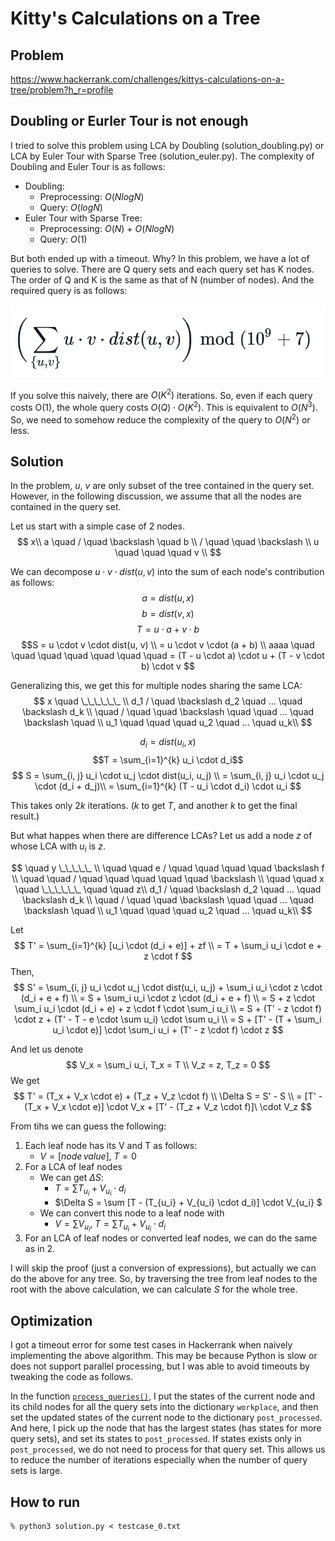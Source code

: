 # Kitty's Calculations on a Tree

## Problem
https://www.hackerrank.com/challenges/kittys-calculations-on-a-tree/problem?h_r=profile

## Doubling or Eurler Tour is not enough
I tried to solve this problem using LCA by Doubling (solution_doubling.py) or LCA by Euler Tour with Sparse Tree (solution_euler.py). The complexity of Doubling and Euler Tour is as follows:
- Doubling:
    - Preprocessing: $O(NlogN)$
    - Query: $O(logN)$
- Euler Tour with Sparse Tree:
    - Preprocessing: $O(N)$ + $O(NlogN)$
    - Query: $O(1)$

But both ended up with a timeout. Why? In this problem, we have a lot of queries to solve. There are Q query sets and each query set has K nodes. The order of Q and K is the same as that of N (number of nodes). And the required query is as follows:

![Qiita](query.webp)

If you solve this naively, there are $O(K^2)$ iterations. So, even if each query costs O(1), the whole query costs $O(Q) \cdot O(K^2)$. This is equivalent to $O(N^3)$. So, we need to somehow reduce the complexity of the query to $O(N^2)$ or less. 

## Solution
In the problem, $u$, $v$ are only subset of the tree contained in the query set. However, in the following discussion, we assume that all the nodes are contained in the query set.

Let us start with a simple case of 2 nodes.
$$
    x\\
a \quad /  \quad \backslash \quad b \\
/ \quad \quad \backslash \\
u \quad \quad \quad v \\
$$

We can decompose $u \cdot v \cdot dist(u, v)$ into the sum of each node's contribution as follows:
$$a = dist(u, x)$$
$$b = dist(v, x)$$
$$T = u \cdot a + v \cdot b$$
$$S = u \cdot v \cdot dist(u, v) \\
= u \cdot v \cdot (a + b) \\
aaaa \quad \quad \quad \quad \quad \quad \quad = (T - u \cdot a) \cdot u + (T - v \cdot b) \cdot v
$$

Generalizing this, we get this for multiple nodes sharing the same LCA:
$$
    x \quad \_\_\_\_\_\_ \\
d_1 / \quad \backslash d_2 \quad ... \quad \backslash d_k \\
\quad / \quad \quad \backslash \quad \quad ... \quad \backslash \quad \\
u_1 \quad \quad \quad u_2 \quad ... \quad u_k\\
$$

$$d_i = dist(u_i, x)$$
$$T = \sum_{i=1}^{k} u_i \cdot d_i$$
$$ S = \sum_{i, j} u_i \cdot u_j \cdot dist(u_i, u_j) \\
= \sum_{i, j} u_i \cdot u_j \cdot (d_i + d_j)\\
= \sum_{i=1}^{k} (T - u_i \cdot d_i) \cdot u_i $$


This takes only $2k$ iterations. ($k$ to get $T$, and another $k$ to get the final result.)

But what happes when there are difference LCAs? Let us add a node $z$ of whose LCA with $u_i$ is $z$.



$$
\quad y \_\_\_\_\_ \\
\quad \quad e / \quad \quad \quad \quad \backslash f \\
\quad \quad / \quad \quad \quad \quad \quad \backslash \\
\quad \quad x \quad \_\_\_\_\_\_ \quad \quad z\\
d_1 / \quad \backslash d_2 \quad ... \quad \backslash d_k \\
\quad / \quad \quad \backslash \quad \quad ... \quad \backslash \quad \\
u_1 \quad \quad \quad u_2 \quad ... \quad u_k\\
$$

Let
$$ 
T' = \sum_{i=1}^{k} [u_i \cdot (d_i + e)] + zf \\
= T + \sum_i u_i \cdot e + z \cdot f
$$
Then,
$$ S' = \sum_{i, j} u_i \cdot u_j \cdot dist(u_i, u_j) + \sum_i u_i \cdot z \cdot (d_i + e + f) \\
= S + \sum_i u_i \cdot z \cdot (d_i + e + f) \\
= S + z \cdot \sum_i u_i \cdot (d_i + e) + z \cdot f \cdot \sum_i u_i \\
= S + (T' - z \cdot f) \cdot z + (T' - T - e \cdot \sum u_i) \cdot \sum u_i \\
= S + [T' - (T + \sum_i u_i \cdot e)] \cdot \sum_i u_i + (T' - z \cdot f) \cdot z 
$$

And let us denote
$$
V_x = \sum_i u_i, T_x = T \\
V_z = z, T_z = 0
$$
We get
$$ 
T' = (T_x + V_x \cdot e) + (T_z + V_z \cdot f) \\
\Delta S = S' - S \\
= [T' - (T_x + V_x \cdot e)] \cdot V_x + [T' - (T_z + V_z \cdot f)]\ \cdot V_z 
$$

From tihs we can guess the following:
1. Each leaf node has its V and T as follows:
    - $V = [node \, value], \; T = 0$
2. For a LCA of leaf nodes
    - We can get $\Delta S$:
        - $T = \sum T_{u_i} + V_{u_i} \cdot d_i$
        - $\Delta S = \sum [T - (T_{u_i} + V_{u_i} \cdot d_i)] \cdot V_{u_i} $
    - We can convert this node to a leaf node with
        - $V = \sum V_{u_i}, \; T = \sum T_{u_i} + V_{u_i} \cdot d_i$
3. For an LCA of leaf nodes or converted leaf nodes, we can do the same as in 2.

I will skip the proof (just a conversion of expressions), but actually we can do the above for any tree. So, by traversing the tree from leaf nodes to the root with the above calculation, we can calculate $S$ for the whole tree.

## Optimization
I got a timeout error for some test cases in Hackerrank when naively implementing the above algorithm. This may be because Python is slow or does not support parallel processing, but I was able to avoid timeouts by tweaking the code as follows.

In the function [`process_queries()`](https://github.com/tada3/hackerrank/blob/main/Kitty_Calc_Tree/python/solution.py#L57), I put the states of the current node and its child nodes for all the query sets into the dictionary `workplace`, and then set the updated states of the current node to the dictionary `post_processed`. And here, I pick up the node that has the largest states (has states for more query sets), and set its states to `post_processed`. If states exists only in `post_processed`, we do not need to process for that query set. This allows us to reduce the number of iterations especially when the number of query sets is large.

## How to run
```
% python3 solution.py < testcase_0.txt
```

